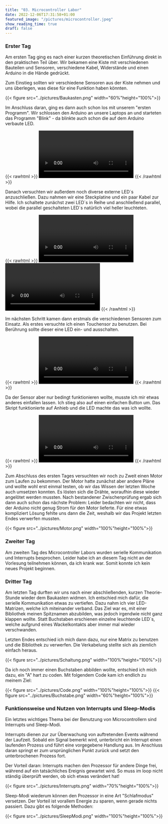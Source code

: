 ```yaml
---
title: "03. Microcontroller Labor"
date: 2022-12-06T17:31:58+01:00
featured_image: "/pictures/microcontroller.jpeg"
show_reading_time: true
draft: false
---
```


### Erster Tag

Am ersten Tag ging es nach einer kurzen theoretischen Einführung direkt in den praktischen Teil über.
Wir bekamen eine Kiste mit verschiedenen Bauteilen und Sensoren, verschiedene Kabel, Widerstände und einen Arduino in die Hände gedrückt. 

Zum Einstieg sollten wir verschiedene Sensoren aus der Kiste nehmen und uns überlegen, was diese für eine Funktion haben könnten.

{{< figure src="../pictures/Baukasten.png" width="60%"height="100%">}}

Im Anschluss daran, ging es dann auch schon los mit unserem "ersten Programm".
Wir schlossen den Arduino an unsere Laptops an und starteten das Programm "Blink" - da blinkte auch schon die auf dem Arduino verbaute LED.

{{< rawhtml >}} 
<video width=60% controls autoplay>
    <source src="../pictures/ErstesProgramm.mp4" type="video/mp4">
    Your browser does not support the video tag.  
</video>
{{< /rawhtml >}} 

Danach versuchten wir außerdem noch diverse externe LED´s anzuschließen. Dazu nahmen wir eine Steckplatine und ein paar Kabel zur Hilfe. 
Ich schaltete zunächst zwei LED´s in Reihe und anschließend parallel, wobei die parallel geschalteten LED´s natürlich viel heller leuchteten.

{{< rawhtml >}} 
<video width=60% controls autoplay>
    <source src="../pictures/Reihenschaltung.mp4" type="video/mp4">
    Your browser does not support the video tag.  
</video>
<video width=60% controls autoplay>
    <source src="../pictures/Parallelschaltung.mp4" type="video/mp4">
    Your browser does not support the video tag.  
</video>
{{< /rawhtml >}} 

Im nächsten Schritt kamen dann erstmals die verschiedenen Sensoren zum Einsatz. 
Als erstes versuchte ich einen Touchensor zu benutzen. Bei Berührung sollte dieser eine LED ein- und ausschalten.

{{< rawhtml >}} 
<video width=60% controls autoplay>
    <source src="../pictures/TouchSensor.mp4" type="video/mp4">
    Your browser does not support the video tag.  
</video>
{{< /rawhtml >}} 


Da der Sensor aber nur bedingt funktionieren wollte, musste ich mir etwas anderes einfallen lassen.
Ich stieg also auf einen einfachen Button um. 
Das Skript funktionierte auf Anhieb und die LED machte das was ich wollte.

{{< rawhtml >}} 
<video width=60% controls autoplay>
    <source src="../pictures/Button.mp4" type="video/mp4">
    Your browser does not support the video tag.  
</video>
{{< /rawhtml >}}  



Zum Abschluss des ersten Tages versuchten wir noch zu Zweit einen Motor zum Laufen zu bekommen. 
Der Motor hatte zunächst aber andere Pläne und wollte wohl erst einmal testen, ob wir das Wissen der letzten Woche auch umsetzen konnten. Es lösten sich die Drähte, woraufhin diese wieder angelötet werden mussten.
Nach bestandener Zwischenprüfung ergab sich dann auch schon das nächste Problem: 
Leider bedachten wir nicht, dass der Arduino nicht genug Strom für den Motor lieferte.
Für eine etwas kompliziert Lösung fehlte uns dann die Zeit, weshalb wir das Projekt letzten Endes verwerfen mussten.


{{< figure src="../pictures/Motor.png" width="100%"height="100%">}}



### Zweiter Tag

Am zweiten Tag des Microcontroller Labors wurden serielle Kommunikation und Interrupts besprochen.
Leider habe ich an diesem Tag nicht an der Vorlesung teilnehmen können, da ich krank war. Somit konnte ich kein neues Projekt beginnen.  



### Dritter Tag

Am letzten Tag durften wir uns nach einer abschließenden, kurzen Theorie-Stunde wieder dem Baukasten widmen. 
Ich entschied mich dafür, die serielle Kommunikation etwas zu vertiefen. Dazu nahm ich vier LED-Matrizen, welche ich miteinander verband.
Das Ziel war es, mit einer Bibliothek meinen Spitznamen abzubilden, was jedoch irgendwie nicht ganz klappen wollte. Statt Buchstaben erschienen einzelne leuchtende LED´s, welche aufgrund eines Wackelkontakts aber immer mal wieder verschwanden.

Letzten Endes entschied ich mich dann dazu, nur eine Matrix zu benutzen und die Bibliothek zu verwerfen. Die Verkabelung stellte sich als ziemlich einfach heraus.

{{< figure src="../pictures/Schaltung.png" width="100%"height="100%">}}

Da ich noch immer einen Buchstaben abbilden wollte, entschied ich mich dazu, ein "A" hart zu coden.
Mit folgendem Code kam ich endlich zu meinem Ziel:

{{< figure src="../pictures/Code.png" width="100%"height="100%">}}
{{< figure src="../pictures/Buchstabe.png" width="60%"height="100%">}}


### Funktionsweise und Nutzen von Interrupts und Sleep-Modis

Ein letztes wichtiges Thema bei der Benutzung von Microcontrollern sind Interrupts und Sleep-Modi.

Interrupts dienen zur zur Überwachung von auftretenden Events während der Laufzeit. Sobald ein Signal bemerkt wird, unterbricht ein Interrupt einen laufenden Prozess und führt eine vorgegebene Handlung aus. Im Anschluss daran springt er zum ursprünglichen Punkt zurück und setzt den unterbrochenen Prozess fort.

Der Vorteil daran: Interrupts machen den Prozessor für andere Dinge frei, während auf ein tatsächliches Ereignis gewartet wird. So muss im loop nicht ständig überprüft werden, ob sich etwas verändert hat!

{{< figure src="../pictures/Interrupts.png" width="70%"height="100%">}}


Sleep-Modi wiederum können den Prozessor in eine Art "Schlafmodus" versetzen. Der Vorteil ist vorallem Energie zu sparen, wenn gerade nichts passiert. Dazu gibt es folgende Methoden:

{{< figure src="../pictures/SleepModi.png" width="100%"height="100%">}}




